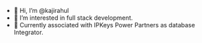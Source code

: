 - 👋 Hi, I’m @kajirahul
- 👀 I’m interested in full stack development. 
- 🌱 Currently associated with IPKeys Power Partners as database Integrator.

<!---
kajirahul/kajirahul is a ✨ special ✨ repository because its `README.md` (this file) appears on your GitHub profile.
You can click the Preview link to take a look at your changes.
--->
